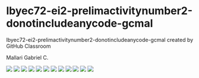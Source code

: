 # lbyec72-ei2-prelimactivitynumber2-donotincludeanycode-gcmal
lbyec72-ei2-prelimactivitynumber2-donotincludeanycode-gcmal created by GitHub Classroom

Mallari Gabriel C. 

![](pic1.1.png)
![](pic2.png)
![](pic3.png)
![](pic4.png)
![](pic5.png)
![](pic6.png)
![](pic7.png)
![](pic8.png)
![](pic9.png)
![](pic10.png)
![](pic11.png)
![](pic12.png)
